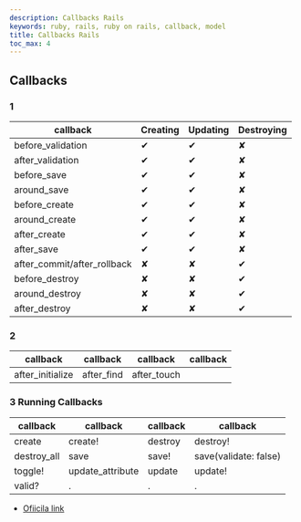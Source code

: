 ```yaml
---
description: Callbacks Rails
keywords: ruby, rails, ruby on rails, callback, model
title: Callbacks Rails
toc_max: 4
---
```


## Callbacks
### 1

|callback |Creating  |  Updating |  Destroying |
|---|---|---|---|
|before_validation| ✔ | ✔ |✘|
|after_validation| ✔ | ✔ |✘|
|before_save| ✔ | ✔ |✘|
|around_save| ✔ | ✔ |✘|
|before_create| ✔ | ✔ |✘|
|around_create| ✔ | ✔ |✘|
|after_create| ✔ | ✔ |✘|
|after_save| ✔ | ✔ |✘|
|after_commit/after_rollback|✘|✘| ✔ |
|before_destroy|✘ | ✘| ✔ |
|around_destroy|✘ | ✘| ✔  |
|after_destroy|✘ | ✘| ✔  |

### 2

|callback |callback  |  callback |  callback |
|---|---|---|---|
|after_initialize|after_find|after_touch|

### 3 Running Callbacks

|callback |callback  |  callback |  callback |
|---|---|---|---|
|create|create!|destroy|destroy!|
|destroy_all|save|save!|save(validate: false)|
|toggle!|update_attribute|update|update!|
|valid?|.|.|.|



* [Ofiicila link](http://guides.rubyonrails.org/active_record_callbacks.html)
